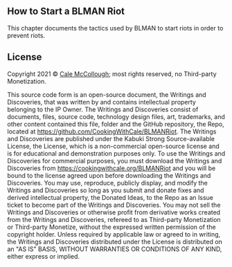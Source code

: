 ## How to Start a BLMAN Riot

This chapter documents the tactics used by BLMAN to start riots in order to prevent riots.

## License

Copyright 2021 © [Cale McCollough](https://cookingwithcale.org); most rights reserved, no Third-party Monetization.

This source code form is an open-source document, the Writings and Discoveries, that was written by and contains intellectual property belonging to the IP Owner. The Writings and Discoveries consist of documents, files, source code, technology design files, art, trademarks, and other content contained this file, folder and the GitHub repository, the Repo, located at <https://github.com/CookingWithCale/BLMANRiot>. The Writings and Discoveries are published under the Kabuki Strong Source-available License, the License, which is a non-commercial open-source license and is for educational and demonstration purposes only. To use the Writings and Discoveries for commercial purposes, you must download the Writings and Discoveries from <https://cookingwithcale.org/BLMANRiot> and you will be bound to the license agreed upon before downloading the Writings and Discoveries. You may use, reproduce, publicly display, and modify the Writings and Discoveries so long as you submit and donate fixes and derived intellectual property, the Donated Ideas, to the Repo as an Issue ticket to become part of the Writings and Discoveries. You may not sell the Writings and Discoveries or otherwise profit from derivative works created from the Writings and Discoveries, refereed to as Third-party Monetization or Third-party Monetize, without the expressed written permission of the copyright holder. Unless required by applicable law or agreed to in writing, the Writings and Discoveries distributed under the License is distributed on an "AS IS" BASIS, WITHOUT WARRANTIES OR CONDITIONS OF ANY KIND, either express or implied.
